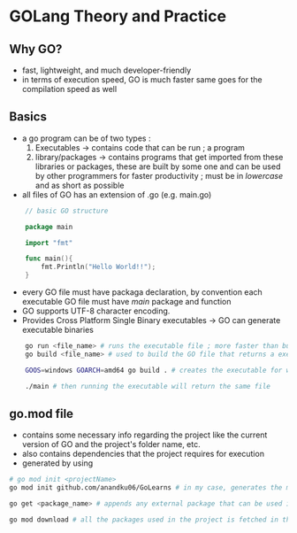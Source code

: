 # GOLang Theory and Practice

## Why GO?
- fast, lightweight, and much developer-friendly
- in terms of execution speed, GO is much faster same goes for the compilation speed as well

## Basics
- a go program can be of two types :
    1. Executables -> contains code that can be run ; a program
    2. library/packages -> contains programs that get imported from these libraries or packages, these are built by some one and can be used by other programmers for faster productivity ; must be in *lowercase* and as short as possible
- all files of GO has an extension of .go (e.g. main.go)
```go
    // basic GO structure

    package main

    import "fmt"

    func main(){
        fmt.Println("Hello World!!");
    }
```
- every GO file must have packaga declaration, by convention each executable GO file must have *main* package and function
- GO supports UTF-8 character encoding.
- Provides Cross Platform Single Binary executables -> GO can generate executable binaries
```bash
    go run <file_name> # runs the executable file ; more faster than build command
    go build <file_name> # used to build the GO file that returns a executable ; here OS is not specified so the executable is for the current OS

    GOOS=windows GOARCH=amd64 go build . # creates the executable for windows OS with amd54 architecture

    ./main # then running the executable will return the same file
```

## go.mod file
- contains some necessary info regarding the project like the current version of GO and the project's folder name, etc.
- also contains dependencies that the project requires for execution
- generated by using 
```bash
# go mod init <projectName>
go mod init github.com/anandku06/GoLearns # in my case, generates the mod file with the package name and the version of GO

go get <package_name> # appends any external package that can be used in the mod file

go mod download # all the packages used in the project is fetched in the mod file

```